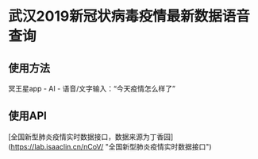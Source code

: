 # 武汉2019新冠状病毒疫情最新数据语音查询

## 使用方法
冥王星app - AI - 语音/文字输入：“今天疫情怎么样了”

## 使用API
[全国新型肺炎疫情实时数据接口，数据来源为丁香园] (https://lab.isaaclin.cn/nCoV/ "全国新型肺炎疫情实时数据接口")
